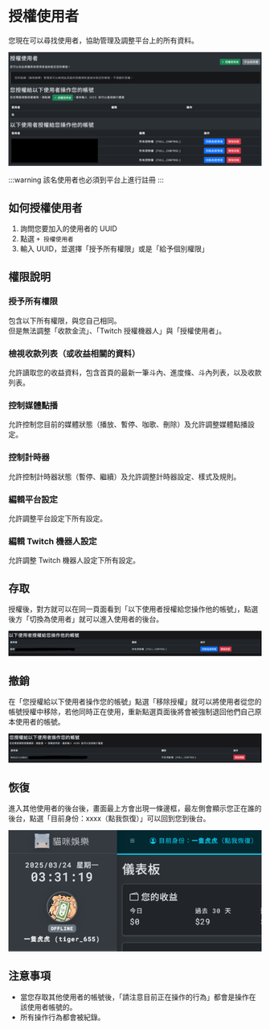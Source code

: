 # 授權使用者

您現在可以尋找使用者，協助管理及調整平台上的所有資料。

![Image](/images/account/user-manager.png)

:::warning
該名使用者也必須到平台上進行註冊
:::

## 如何授權使用者

1. 詢問您要加入的使用者的 UUID
2. 點選 `+ 授權使用者`
3. 輸入 UUID，並選擇「授予所有權限」或是「給予個別權限」

## 權限說明

### 授予所有權限

包含以下所有權限，與您自己相同。  
但是無法調整「收款金流」、「Twitch 授權機器人」與「授權使用者」。

### 檢視收款列表（或收益相關的資料）

允許讀取您的收益資料，包含首頁的最新一筆斗內、進度條、斗內列表，以及收款列表。

### 控制媒體點播

允許控制您目前的媒體狀態（播放、暫停、咖歌、刪除）及允許調整媒體點播設定。

### 控制計時器

允許控制計時器狀態（暫停、繼續）及允許調整計時器設定、樣式及規則。

### 編輯平台設定

允許調整平台設定下所有設定。

### 編輯 Twitch 機器人設定

允許調整 Twitch 機器人設定下所有設定。

## 存取

授權後，對方就可以在同一頁面看到「以下使用者授權給您操作他的帳號」，點選後方「切換為使用者」就可以進入使用者的後台。

![Image](/images/account/user-manager-gen-auth.png)

## 撤銷

在「您授權給以下使用者操作您的帳號」點選「移除授權」就可以將使用者從您的帳號授權中移除，若他同時正在使用，重新點選頁面後將會被強制退回他們自己原本使用者的帳號。

![Image](/images/account/user-manager-remove-auth.png)

## 恢復

進入其他使用者的後台後，畫面最上方會出現一條邊框，最左側會顯示您正在誰的後台，點選「目前身份：xxxx（點我恢復）」可以回到您到後台。

![Image](/images/account/user-manager-recover.png)

## 注意事項

- 當您存取其他使用者的帳號後，「請注意目前正在操作的行為」都會是操作在該使用者帳號的。
- 所有操作行為都會被紀錄。